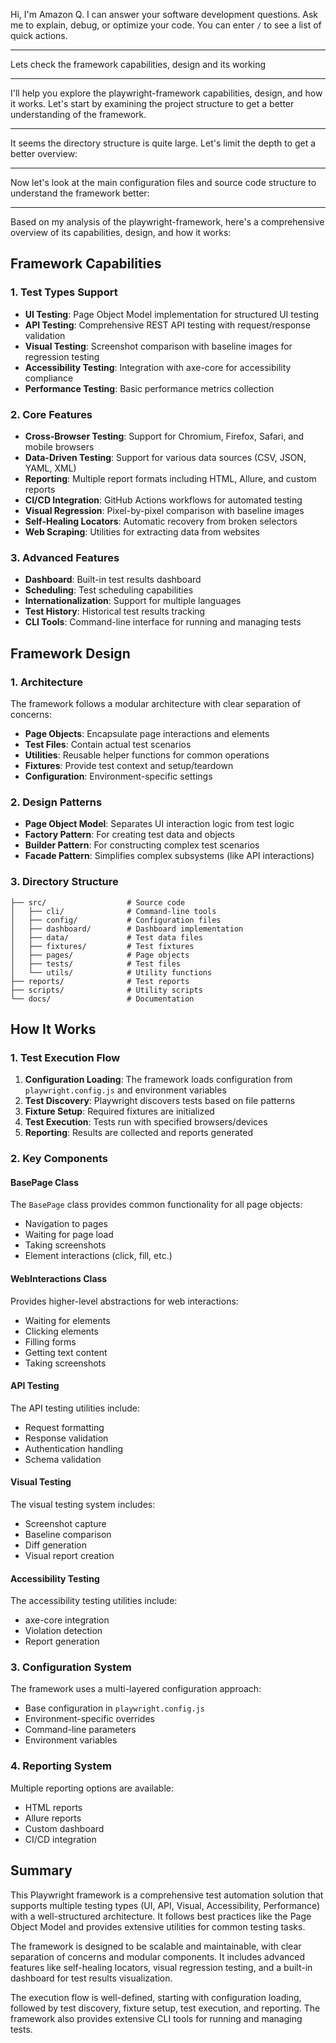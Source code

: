 Hi, I'm Amazon Q. I can answer your software development questions. 
                        Ask me to explain, debug, or optimize your code. 
                        You can enter `/` to see a list of quick actions.

---

Lets check the framework capabilities, design and its working

---

I'll help you explore the playwright-framework capabilities, design, and how it works. Let's start by examining the project structure to get a better understanding of the framework.

---



It seems the directory structure is quite large. Let's limit the depth to get a better overview:

---



Now let's look at the main configuration files and source code structure to understand the framework better:

---





Based on my analysis of the playwright-framework, here's a comprehensive overview of its capabilities, design, and how it works:

## Framework Capabilities

### 1. Test Types Support
- **UI Testing**: Page Object Model implementation for structured UI testing
- **API Testing**: Comprehensive REST API testing with request/response validation
- **Visual Testing**: Screenshot comparison with baseline images for regression testing
- **Accessibility Testing**: Integration with axe-core for accessibility compliance
- **Performance Testing**: Basic performance metrics collection

### 2. Core Features
- **Cross-Browser Testing**: Support for Chromium, Firefox, Safari, and mobile browsers
- **Data-Driven Testing**: Support for various data sources (CSV, JSON, YAML, XML)
- **Reporting**: Multiple report formats including HTML, Allure, and custom reports
- **CI/CD Integration**: GitHub Actions workflows for automated testing
- **Visual Regression**: Pixel-by-pixel comparison with baseline images
- **Self-Healing Locators**: Automatic recovery from broken selectors
- **Web Scraping**: Utilities for extracting data from websites

### 3. Advanced Features
- **Dashboard**: Built-in test results dashboard
- **Scheduling**: Test scheduling capabilities
- **Internationalization**: Support for multiple languages
- **Test History**: Historical test results tracking
- **CLI Tools**: Command-line interface for running and managing tests

## Framework Design

### 1. Architecture
The framework follows a modular architecture with clear separation of concerns:

- **Page Objects**: Encapsulate page interactions and elements
- **Test Files**: Contain actual test scenarios
- **Utilities**: Reusable helper functions for common operations
- **Fixtures**: Provide test context and setup/teardown
- **Configuration**: Environment-specific settings

### 2. Design Patterns
- **Page Object Model**: Separates UI interaction logic from test logic
- **Factory Pattern**: For creating test data and objects
- **Builder Pattern**: For constructing complex test scenarios
- **Facade Pattern**: Simplifies complex subsystems (like API interactions)

### 3. Directory Structure
```
├── src/                  # Source code
│   ├── cli/              # Command-line tools
│   ├── config/           # Configuration files
│   ├── dashboard/        # Dashboard implementation
│   ├── data/             # Test data files
│   ├── fixtures/         # Test fixtures
│   ├── pages/            # Page objects
│   ├── tests/            # Test files
│   └── utils/            # Utility functions
├── reports/              # Test reports
├── scripts/              # Utility scripts
└── docs/                 # Documentation
```

## How It Works

### 1. Test Execution Flow

1. **Configuration Loading**: The framework loads configuration from `playwright.config.js` and environment variables
2. **Test Discovery**: Playwright discovers tests based on file patterns
3. **Fixture Setup**: Required fixtures are initialized
4. **Test Execution**: Tests run with specified browsers/devices
5. **Reporting**: Results are collected and reports generated

### 2. Key Components

#### BasePage Class
The `BasePage` class provides common functionality for all page objects:
- Navigation to pages
- Waiting for page load
- Taking screenshots
- Element interactions (click, fill, etc.)

#### WebInteractions Class
Provides higher-level abstractions for web interactions:
- Waiting for elements
- Clicking elements
- Filling forms
- Getting text content
- Taking screenshots

#### API Testing
The API testing utilities include:
- Request formatting
- Response validation
- Authentication handling
- Schema validation

#### Visual Testing
The visual testing system includes:
- Screenshot capture
- Baseline comparison
- Diff generation
- Visual report creation

#### Accessibility Testing
The accessibility testing utilities include:
- axe-core integration
- Violation detection
- Report generation

### 3. Configuration System

The framework uses a multi-layered configuration approach:
- Base configuration in `playwright.config.js`
- Environment-specific overrides
- Command-line parameters
- Environment variables

### 4. Reporting System

Multiple reporting options are available:
- HTML reports
- Allure reports
- Custom dashboard
- CI/CD integration

## Summary

This Playwright framework is a comprehensive test automation solution that supports multiple testing types (UI, API, Visual, Accessibility, Performance) with a well-structured architecture. It follows best practices like the Page Object Model and provides extensive utilities for common testing tasks.

The framework is designed to be scalable and maintainable, with clear separation of concerns and modular components. It includes advanced features like self-healing locators, visual regression testing, and a built-in dashboard for test results visualization.

The execution flow is well-defined, starting with configuration loading, followed by test discovery, fixture setup, test execution, and reporting. The framework also provides extensive CLI tools for running and managing tests.